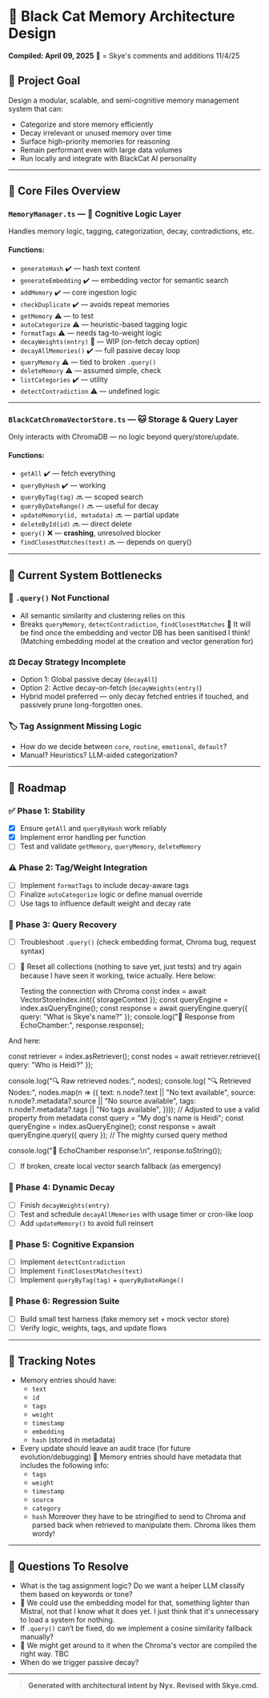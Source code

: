 # 🧠 Black Cat Memory Architecture Design

**Compiled: April 09, 2025**
🦊 = Skye's comments and additions 11/4/25

## 🎯 Project Goal

Design a modular, scalable, and semi-cognitive memory management system that can:

- Categorize and store memory efficiently
- Decay irrelevant or unused memory over time
- Surface high-priority memories for reasoning
- Remain performant even with large data volumes
- Run locally and integrate with BlackCat AI personality

---

## 🔩 Core Files Overview

### `MemoryManager.ts` — 🧠 Cognitive Logic Layer

Handles memory logic, tagging, categorization, decay, contradictions, etc.

#### Functions:

- `generateHash` ✔️ — hash text content
- `generateEmbedding` ✔️ — embedding vector for semantic search
- `addMemory` ✔️ — core ingestion logic
- `checkDuplicate` ✔️ — avoids repeat memories
- `getMemory` ⚠️ — to test
- `autoCategorize` ⚠️ — heuristic-based tagging logic
- `formatTags` ⚠️ — needs tag-to-weight logic
- `decayWeights(entry)` 🧪 — WIP (on-fetch decay option)
- `decayAllMemories()` ✔️ — full passive decay loop
- `queryMemory` ⚠️ — tied to broken `.query()`
- `deleteMemory` ⚠️ — assumed simple, check
- `listCategories` ✔️ — utility
- `detectContradiction` ⚠️ — undefined logic

---

### `BlackCatChromaVectorStore.ts` — 🐱 Storage & Query Layer

Only interacts with ChromaDB — no logic beyond query/store/update.

#### Functions:

- `getAll` ✔️ — fetch everything
- `queryByHash` ✔️ — working
- `queryByTag(tag)` 🔜 — scoped search
- `queryByDateRange()` 🔜 — useful for decay
- `updateMemory(id, metadata)` 🔜 — partial update
- `deleteById(id)` 🔜 — direct delete
- `query()` ❌ — **crashing**, unresolved blocker
- `findClosestMatches(text)` 🔜 — depends on query()

---

## 🧩 Current System Bottlenecks

### 🚫 `.query()` Not Functional

- All semantic similarity and clustering relies on this
- Breaks `queryMemory`, `detectContradiction`, `findClosestMatches`
  🦊 It will be find once the embedding and vector DB has been sanitised I think! (Matching embedding model at the creation and vector generation for)

### ⚖️ Decay Strategy Incomplete

- Option 1: Global passive decay (`decayAll`)
- Option 2: Active decay-on-fetch (`decayWeights(entry)`)
- Hybrid model preferred — only decay fetched entries if touched, and passively prune long-forgotten ones.

### 🏷️ Tag Assignment Missing Logic

- How do we decide between `core`, `routine`, `emotional`, `default`?
- Manual? Heuristics? LLM-aided categorization?

---

## 🧭 Roadmap

### ✅ Phase 1: Stability

- [x] Ensure `getAll` and `queryByHash` work reliably
- [x] Implement error handling per function
- [ ] Test and validate `getMemory`, `queryMemory`, `deleteMemory`

### ⚠️ Phase 2: Tag/Weight Integration

- [ ] Implement `formatTags` to include decay-aware tags
- [ ] Finalize `autoCategorize` logic or define manual override
- [ ] Use tags to influence default weight and decay rate

### 🔧 Phase 3: Query Recovery

- [ ] Troubleshoot `.query()` (check embedding format, Chroma bug, request syntax)
- [ ] 🦊 Reset all collections (nothing to save yet, just tests) and try again because I have seen it working, twice actually.
      Here below:

  Testing the connection with Chroma
  const index = await VectorStoreIndex.init({ storageContext });
  const queryEngine = index.asQueryEngine();
  const response = await queryEngine.query({ query: "What is Skye's name?" });
  console.log("📣 Response from EchoChamber:", response.response);

And here:

const retriever = index.asRetriever();
const nodes = await retriever.retrieve({ query: "Who is Heidi?" });

console.log("🔍 Raw retrieved nodes:", nodes);
console.log(
"🔍 Retrieved Nodes:",
nodes.map(n => ({
text: n.node?.text || "No text available",
source: n.node?.metadata?.source || "No source available",
tags: n.node?.metadata?.tags || "No tags available",
}))); // Adjusted to use a valid property from metadata
const query = "My dog's name is Heidi";
const queryEngine = index.asQueryEngine();
const response = await queryEngine.query({ query }); // The mighty cursed query method

console.log("🧠 EchoChamber response:\n", response.toString());

- [ ] If broken, create local vector search fallback (as emergency)

### 🔄 Phase 4: Dynamic Decay

- [ ] Finish `decayWeights(entry)`
- [ ] Test and schedule `decayAllMemories` with usage timer or cron-like loop
- [ ] Add `updateMemory()` to avoid full reinsert

### 🧠 Phase 5: Cognitive Expansion

- [ ] Implement `detectContradiction`
- [ ] Implement `findClosestMatches(text)`
- [ ] Implement `queryByTag(tag)` + `queryByDateRange()`

### 🧪 Phase 6: Regression Suite

- [ ] Build small test harness (fake memory set + mock vector store)
- [ ] Verify logic, weights, tags, and update flows

---

## 🐾 Tracking Notes

- Memory entries should have:
  - `text`
  - `id`
  - `tags`
  - `weight`
  - `timestamp`
  - `embedding`
  - `hash` (stored in metadata)
- Every update should leave an audit trace (for future evolution/debugging)
  🦊 Memory entries should have metadata that includes the following info:
  - `tags`
  - `weight`
  - `timestamp`
  - `source`
  - `category`
  - `hash`
    Moreover they have to be stringified to send to Chroma and parsed back when retrieved to manipulate them. Chroma likes them wordy!

---

## 📌 Questions To Resolve

- What is the tag assignment logic? Do we want a helper LLM classify them based on keywords or tone?
- 🦊 We could use the embedding model for that, something lighter than Mistral, not that I know what it does yet. I just think that it's unnecessary to load a system for nothing.
- If `.query()` can’t be fixed, do we implement a cosine similarity fallback manually?
- 🦊 We might get around to it when the Chroma's vector are compiled the right way. TBC
- When do we trigger passive decay?

---

> **Generated with architectural intent by Nyx. Revised with Skye.cmd.**
